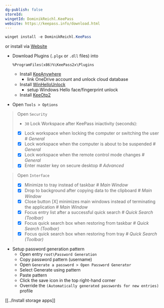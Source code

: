 ```yaml
---
dg-publish: false
storeId: 
wingetId: DominikReichl.KeePass
website: https://keepass.info/download.html
---
```



```powershell
winget install -e DominikReichl.KeePass
```
or install via [Website](https://keepass.info/download.html)

- Download Plugins (`.plgx` or `.dll` files) into 
    ```
    %ProgramFiles(x86)%\KeePass2x\Plugins
    ```
  - Install [KeeAnywhere](https://github.com/Kyrodan/KeeAnywhere/releases/latest)
    - link OneDrive account and unlock cloud database
  - Install [WinHelloUnlock](https://github.com/Angelelz/WinHelloUnlock/releases/latest/download/WinHelloUnlock.dll)
    - setup Windows Hello face/fingerprint unlock
  - Install [KeeOtp2](https://github.com/tiuub/KeeOtp2/releases/latest/download/KeeOtp2.plgx)

- Open `Tools > Options`
> Open `Security`
> - `30` Lock Workspace after KeePass iniactivity (seconds):
> - [x] Lock workspace when locking the computer or switching the user _# General_
> - [x] Lock workspace when the computer is about to be suspended _# General_
> - [x] Lock workspace when the remote control mode changes _# General_
> - [x] Enter master key on secure desktop _# Advanced_

> Open `Interface`
> - [x] Minimize to tray instead of taskbar _# Main Window_
> - [x] Drop to background after copying data to the clipboard _# Main Window_
> - [x] Close button [X] minimizes main windows instead of terminating the application _# Main Window_
> - [x] Focus entry list after a successful quick search _# Quick Search (Toolbar)_
> - [x] Focus quick search box when restoring from taskbar _# Quick Search (Toolbar)_
> - [x] Focus quick search box when restoring from tray _# Quick Search (Toolbar)_

- Setup password generation pattern
   - Open entry `root\Password Generation`
   - Copy password pattern (username)
   - Open `Generate a password > Open Password Generator`
   - Select Generate using pattern
   - Paste pattern
   - Click the save icon in the top right-hand corner
   - Override the `(Automatically generated passwords for new entries)` profile



[[../Install storage apps]]